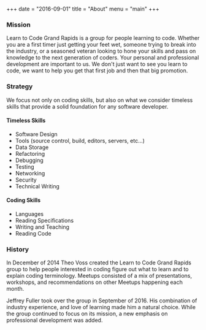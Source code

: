 +++
date = "2016-09-01"
title = "About"
menu = "main"
+++

### Mission

Learn to Code Grand Rapids is a group for people learning to code. Whether you are a first timer just getting your feet wet, someone trying to break into the industry, or a seasoned veteran looking to hone your skills and pass on knowledge to the next generation of coders. Your personal and professional development are important to us. We don't just want to see you learn to code, we want to help you get that first job and then that big promotion. 

### Strategy

We focus not only on coding skills, but also on what we consider timeless skills that provide a solid foundation for any software developer.

#### Timeless Skills

* Software Design
* Tools (source control, build, editors, servers, etc...)
* Data Storage
* Refactoring
* Debugging
* Testing
* Networking
* Security
* Technical Writing

#### Coding Skills

* Languages
* Reading Specifications
* Writing and Teaching
* Reading Code

### History

In December of 2014 Theo Voss created the Learn to Code Grand Rapids group to help people interested in coding figure out what to learn and to explain coding terminology. Meetups consisted of a mix of presentations, workshops, and recommendations on other Meetups happening each month.

Jeffrey Fuller took over the group in September of 2016. His combination of industry experience, and love of learning made him a natural choice. While the group continued to focus on its mission, a new emphasis on professional development was added.